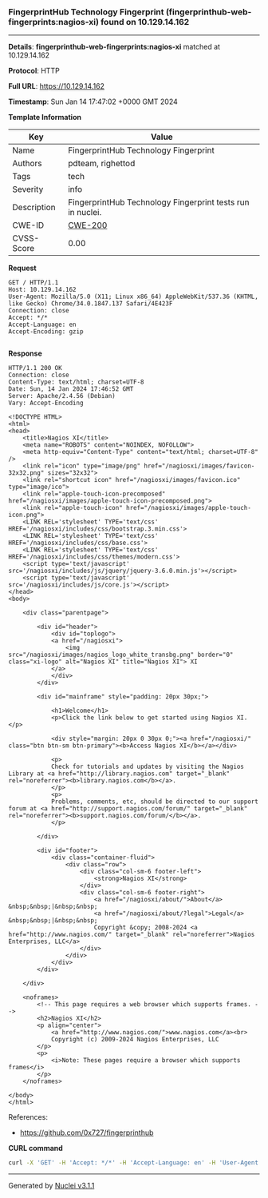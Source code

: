 ### FingerprintHub Technology Fingerprint (fingerprinthub-web-fingerprints:nagios-xi) found on 10.129.14.162

----
**Details**: **fingerprinthub-web-fingerprints:nagios-xi** matched at 10.129.14.162

**Protocol**: HTTP

**Full URL**: https://10.129.14.162

**Timestamp**: Sun Jan 14 17:47:02 +0000 GMT 2024

**Template Information**

| Key | Value |
| --- | --- |
| Name | FingerprintHub Technology Fingerprint |
| Authors | pdteam, righettod |
| Tags | tech |
| Severity | info |
| Description | FingerprintHub Technology Fingerprint tests run in nuclei. |
| CWE-ID | [CWE-200](https://cwe.mitre.org/data/definitions/200.html) |
| CVSS-Score | 0.00 |

**Request**
```http
GET / HTTP/1.1
Host: 10.129.14.162
User-Agent: Mozilla/5.0 (X11; Linux x86_64) AppleWebKit/537.36 (KHTML, like Gecko) Chrome/34.0.1847.137 Safari/4E423F
Connection: close
Accept: */*
Accept-Language: en
Accept-Encoding: gzip


```

**Response**
```http
HTTP/1.1 200 OK
Connection: close
Content-Type: text/html; charset=UTF-8
Date: Sun, 14 Jan 2024 17:46:52 GMT
Server: Apache/2.4.56 (Debian)
Vary: Accept-Encoding

<!DOCTYPE HTML>
<html>
<head>
    <title>Nagios XI</title>
    <meta name="ROBOTS" content="NOINDEX, NOFOLLOW">
    <meta http-equiv="Content-Type" content="text/html; charset=UTF-8" />
    <link rel="icon" type="image/png" href="/nagiosxi/images/favicon-32x32.png" sizes="32x32">
    <link rel="shortcut icon" href="/nagiosxi/images/favicon.ico" type="image/ico">
    <link rel="apple-touch-icon-precomposed" href="/nagiosxi/images/apple-touch-icon-precomposed.png">
    <link rel="apple-touch-icon" href="/nagiosxi/images/apple-touch-icon.png">
    <LINK REL='stylesheet' TYPE='text/css' HREF='/nagiosxi/includes/css/bootstrap.3.min.css'>
    <LINK REL='stylesheet' TYPE='text/css' HREF='/nagiosxi/includes/css/base.css'>
    <LINK REL='stylesheet' TYPE='text/css' HREF='/nagiosxi/includes/css/themes/modern.css'>
    <script type='text/javascript' src='/nagiosxi/includes/js/jquery/jquery-3.6.0.min.js'></script>
    <script type='text/javascript' src='/nagiosxi/includes/js/core.js'></script>
</head>
<body>
        
    <div class="parentpage">

        <div id="header">
            <div id="toplogo">
            <a href="/nagiosxi">
                <img src="/nagiosxi/images/nagios_logo_white_transbg.png" border="0" class="xi-logo" alt="Nagios XI" title="Nagios XI"> XI
            </a>
            </div>
        </div>

        <div id="mainframe" style="padding: 20px 30px;">

            <h1>Welcome</h1>
            <p>Click the link below to get started using Nagios XI.</p>
            
            <div style="margin: 20px 0 30px 0;"><a href="/nagiosxi/" class="btn btn-sm btn-primary"><b>Access Nagios XI</b></a></div>
            
            <p>
            Check for tutorials and updates by visiting the Nagios Library at <a href="http://library.nagios.com" target="_blank" rel="noreferrer"><b>library.nagios.com</b></a>.
            </p>
            <p>
            Problems, comments, etc, should be directed to our support forum at <a href="http://support.nagios.com/forum/" target="_blank" rel="noreferrer"><b>support.nagios.com/forum/</b></a>.
            </p>

        </div>

        <div id="footer">
            <div class="container-fluid">
                <div class="row">
                    <div class="col-sm-6 footer-left">
                        <strong>Nagios XI</strong>
                    </div>
                    <div class="col-sm-6 footer-right">
                        <a href="/nagiosxi/about/">About</a> &nbsp;&nbsp;|&nbsp;&nbsp;
                        <a href="/nagiosxi/about/?legal">Legal</a> &nbsp;&nbsp;|&nbsp;&nbsp;
                        Copyright &copy; 2008-2024 <a href="http://www.nagios.com/" target="_blank" rel="noreferrer">Nagios Enterprises, LLC</a>
                    </div>
                </div>
            </div>
        </div>
        
    </div>

    <noframes>
        <!-- This page requires a web browser which supports frames. --> 
        <h2>Nagios XI</h2>
        <p align="center">
            <a href="http://www.nagios.com/">www.nagios.com</a><br>
            Copyright (c) 2009-2024 Nagios Enterprises, LLC
        </p>
        <p>
            <i>Note: These pages require a browser which supports frames</i>
        </p>
    </noframes>

</body>
</html>
```

References: 
- https://github.com/0x727/fingerprinthub

**CURL command**
```sh
curl -X 'GET' -H 'Accept: */*' -H 'Accept-Language: en' -H 'User-Agent: Mozilla/5.0 (X11; Linux x86_64) AppleWebKit/537.36 (KHTML, like Gecko) Chrome/34.0.1847.137 Safari/4E423F' 'https://10.129.14.162'
```

----

Generated by [Nuclei v3.1.1](https://github.com/projectdiscovery/nuclei)